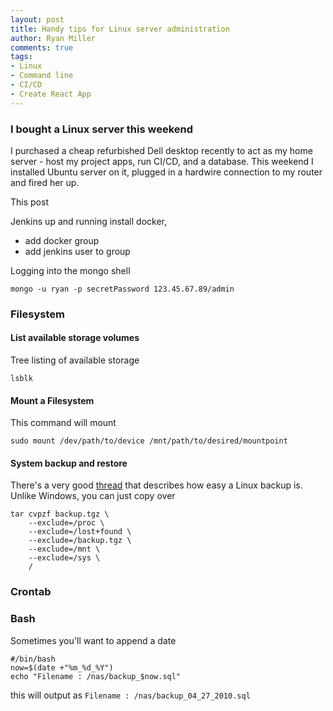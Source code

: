 ```yaml
---
layout: post
title: Handy tips for Linux server administration
author: Ryan Miller
comments: true
tags:
- Linux
- Command line
- CI/CD
- Create React App
---
```


### I bought a Linux server this weekend
I purchased a cheap refurbished Dell desktop recently to act as my home server - host my project apps, run CI/CD, and a database. This weekend I installed Ubuntu server on it, plugged in a hardwire connection to my router and fired her up.
  
This post

Jenkins up and running
install docker, 
- add docker group
- add jenkins user to group

Logging into the mongo shell
```
mongo -u ryan -p secretPassword 123.45.67.89/admin
```
### Filesystem
#### List available storage volumes
Tree listing of available storage
```
lsblk
```
#### Mount a Filesystem
This command will mount
```
sudo mount /dev/path/to/device /mnt/path/to/desired/mountpoint 
```
#### System backup and restore
There's a very good [thread](https://ubuntuforums.org/showthread.php?t=35087) that describes how easy a Linux backup is. Unlike Windows, you can just copy over 
```
tar cvpzf backup.tgz \
    --exclude=/proc \
    --exclude=/lost+found \
    --exclude=/backup.tgz \
    --exclude=/mnt \
    --exclude=/sys \
    /
```

### Crontab

### Bash
Sometimes you'll want to append a date
```
#/bin/bash
now=$(date +"%m_%d_%Y")
echo "Filename : /nas/backup_$now.sql"
```
this will output as `Filename : /nas/backup_04_27_2010.sql`